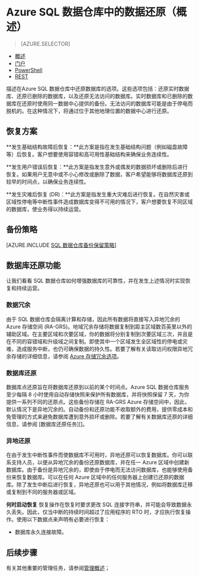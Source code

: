 <!-- This page was renamed sql-data-warehouse-restore-database-overview in ACOM -->
<properties
   pageTitle="Azure SQL 数据仓库中的数据还原（概述）| Azure"
   description="在 Azure SQL 数据仓库中恢复数据库时的数据库还原选项概述。"
   services="sql-data-warehouse"
   documentationCenter="NA"
   authors="elfisher"
   manager="barbkess"
   editor=""/>

<tags
   ms.service="sql-data-warehouse"
   ms.date="05/05/2016"
   wacn.date="06/20/2016"/>


# Azure SQL 数据仓库中的数据还原（概述）

> [AZURE.SELECTOR]
- [概述](/documentation/articles/sql-data-warehouse-overview-manage-database-restore/)
- [门户](/documentation/articles/sql-data-warehouse-manage-database-restore-portal/)
- [PowerShell](/documentation/articles/sql-data-warehouse-manage-database-restore-powershell/)
- [REST](/documentation/articles/sql-data-warehouse-manage-database-restore-rest-api/)

描述在Azure SQL 数据仓库中还原数据库的选项。这些选项包括：还原实时数据库、还原已删除的数据库，以及还原无法访问的数据库。实时数据库和已删除的数据库在还原时使用同一数据中心提供的备份。无法访问的数据库可能是由于停电而脱机的。在这种情况下，将通过位于其他地理位置的数据中心进行还原。


## 恢复方案

**发生基础结构故障后恢复：**此方案是指在发生基础结构问题（例如磁盘故障等）后恢复。客户想要使用容错和高可用性基础结构来确保业务连续性。

**发生用户错误后恢复：**此方案是指发生意外或偶发的数据损坏或删除后进行恢复。如果用户无意中或不小心修改或删除了数据，客户希望能够将数据库还原到较早的时间点，以确保业务连续性。

**发生灾难后恢复 (DR)：**此方案是指发生重大灾难后进行恢复。在自然灾害或区域性停电等中断性事件造成数据库变得不可用的情况下，客户想要恢复不同区域的数据库，使业务得以持续运营。

## 备份策略

[AZURE.INCLUDE [SQL 数据仓库备份保留策略](../includes/sql-data-warehouse-backup-retention-policy)]


## 数据库还原功能

让我们看看 SQL 数据仓库如何增强数据库的可靠性，并在发生上述情况时实现恢复和持续运营。


### 数据冗余

由于 SQL 数据仓库会隔离计算和存储，因此所有数据将直接写入异地冗余的 Azure 存储空间 (RA-GRS)。地域冗余存储将数据复制到距主区域数百英里以外的辅助区域。在主要区域和次要区域，你的数据将分别复制到次要区域三次，并且是在不同的容错域和升级域之间复制。即使其中一个区域发生全区域性的停电或灾难，造成服务中断，也仍可确保数据的持久性。若要了解有关读取访问权限异地冗余存储的详细信息，请参阅 [Azure 存储冗余选项][]。

### 数据库还原

数据库点还原旨在将数据库还原到以前的某个时间点。Azure SQL 数据仓库服务至少每隔 8 小时使用自动存储快照来保护所有数据库，并将快照保留 7 天，为你提供一系列不同的还原点。这些备份存储在 RA-GRS Azure 存储空间中，因此，默认情况下是异地冗余的。自动备份和还原功能不收取额外的费用，提供零成本和免管理的方式来避免数据库遭到意外损坏或删除。若要了解有关数据库还原的详细信息，请参阅 [数据库还原任务][]。

### 异地还原

在由于发生中断性事件而使数据库不可用时，异地还原可以恢复数据库。你可以联系支持人员，以便从异地冗余的备份还原数据库，并在任一 Azure 区域中创建新数据库。由于备份是异地冗余的，即使由于停电而无法访问数据库，也能够使用备份来恢复数据库。可以在任何 Azure 区域中的任何服务器上创建已还原的数据库。除了发生中断后进行恢复，异地还原也可以用于其他情况，例如将数据库迁移或复制到不同的服务器或区域。

**何时启动恢复**
恢复操作在恢复时要求更改 SQL 连接字符串，并可能会导致数据永久丢失。因此，仅当中断的持续时间超过了应用程序的 RTO 时，才应执行恢复操作。使用以下数据点来声明有必要进行恢复：

- 数据库永久连接故障。
<!-- - Azure 门户显示了警报，指出区域中的某个事件会造成广泛的影响。-->


## 后续步骤
有关其他重要的管理任务，请参阅[管理概述][]；

<!--Image references-->

<!--Article references-->
[Azure 存储冗余选项]: /documentation/articles/storage-redundancy/#read-access-geo-redundant-storage
[Backup and restore tasks]: /documentation/articles/sql-data-warehouse-database-restore-portal/
[Finalize a recovered database]: /documentation/articles/sql-database-recovered-finalize/
[管理概述]: /documentation/articles/sql-database-business-continuity/

<!--MSDN references-->


<!--Other Web references-->

<!---HONumber=Mooncake_0613_2016-->